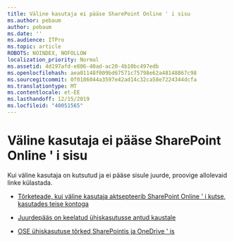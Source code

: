```yaml
---
title: Väline kasutaja ei pääse SharePoint Online ' i sisu
ms.author: pebaum
author: pebaum
ms.date: ''
ms.audience: ITPro
ms.topic: article
ROBOTS: NOINDEX, NOFOLLOW
localization_priority: Normal
ms.assetid: 4d197afd-e806-40ad-ac20-4b10bc497edb
ms.openlocfilehash: aea01148f009bd67571c75798e62a48148867c98
ms.sourcegitcommit: 0f0186044a3597e42ad14c32ca58e7224344dcfa
ms.translationtype: MT
ms.contentlocale: et-EE
ms.lasthandoff: 12/15/2019
ms.locfileid: "40051565"
---
```

# <a name="external-user-is-unable-to-access-content-in-sharepoint-online"></a>Väline kasutaja ei pääse SharePoint Online ' i sisu

Kui väline kasutaja on kutsutud ja ei pääse sisule juurde, proovige allolevaid linke külastada.

- [Tõrketeade, kui väline kasutaja aktsepteerib SharePoint Online ' i kutse, kasutades teise kontoga](https://docs.microsoft.com/sharepoint/support/sharing-and-permissions/error-when-external-user-accepts-an-invitation-by-using-another-account)

- [Juurdepääs on keelatud ühiskasutusse antud kaustale](https://docs.microsoft.com/sharepoint/support/sharing-and-permissions/cannot-access-shared-folder)

- [OSE ühiskasutuse tõrked SharePointis ja OneDrive ' is](https://docs.microsoft.com/sharepoint/sharepoint-onedrive-error-message)


